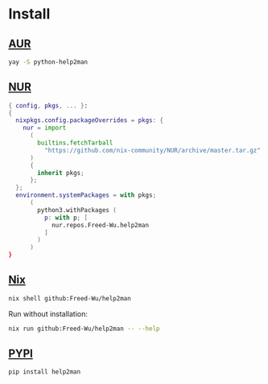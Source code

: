 # Install

## [AUR](https://aur.archlinux.org/packages/help2man)

```bash
yay -S python-help2man
```

## [NUR](https://nur.nix-community.org/repos/freed-wu)

```nix
{ config, pkgs, ... }:
{
  nixpkgs.config.packageOverrides = pkgs: {
    nur = import
      (
        builtins.fetchTarball
          "https://github.com/nix-community/NUR/archive/master.tar.gz"
      )
      {
        inherit pkgs;
      };
  };
  environment.systemPackages = with pkgs;
      (
        python3.withPackages (
          p: with p; [
            nur.repos.Freed-Wu.help2man
          ]
        )
      )
}
```

## [Nix](https://nixos.org)

```sh
nix shell github:Freed-Wu/help2man
```

Run without installation:

```sh
nix run github:Freed-Wu/help2man -- --help
```

## [PYPI](https://pypi.org/project/help2man)

```sh
pip install help2man
```

